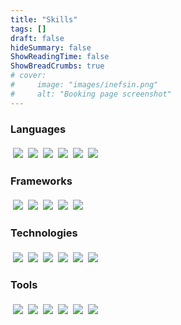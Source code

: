 ```yaml
---
title: "Skills"
tags: []
draft: false
hideSummary: false
ShowReadingTime: false
ShowBreadCrumbs: true
# cover:
#     image: "images/inefsin.png"
#     alt: "Booking page screenshot"
---
```


### Languages

<div style="display: flex; flex-direction: row; flex-wrap: wrap">
    <img id="go" style="margin: 0.25rem" src="https://img.shields.io/badge/Go-00ADD8?style=for-the-badge&logo=go&logoColor=white" />
    <img id="typescript" style="margin: 0.25rem" src="https://img.shields.io/badge/TypeScript-007ACC?style=for-the-badge&logo=typescript&logoColor=white" /> 
    <img id="javascript" style="margin: 0.25rem" src="https://img.shields.io/badge/JavaScript-F7DF1E?style=for-the-badge&logo=javascript&logoColor=black" /> 
    <img id="java" style="margin: 0.25rem" src="https://img.shields.io/badge/Java-ED8B00?style=for-the-badge&logo=java&logoColor=white" /> 
    <img id="python" style="margin: 0.25rem" src="https://img.shields.io/badge/Python-3776AB?style=for-the-badge&logo=python&logoColor=white" /> 
    <img id="c" style="margin: 0.25rem" src="https://img.shields.io/badge/C-00599C?style=for-the-badge&logo=c&logoColor=white" /> 
</div>

### Frameworks
<div style="display: flex; flex-direction: row; flex-wrap: wrap">
    <img id="angular" style="margin: 0.25rem" src="https://img.shields.io/badge/AngularJS-E23237?style=for-the-badge&logo=angularjs&logoColor=white" />
    <img id="serverless" style="margin: 0.25rem" src="https://img.shields.io/badge/Serverless-FD5750?style=for-the-badge&logo=Serverless&logoColor=white" />
    <img id="node" style="margin: 0.25rem" src="https://img.shields.io/badge/Node.js-339933?style=for-the-badge&logo=nodedotjs&logoColor=white" /> 
    <img id="nativescript" style="margin: 0.25rem" src="https://img.shields.io/badge/Nativescript-3655FF?style=for-the-badge&logo=Nativescript&logoColor=white" />
    <img id="flutter" style="margin: 0.25rem" src="https://img.shields.io/badge/Flutter-02569B?style=for-the-badge&logo=flutter&logoColor=white" />
</div>

### Technologies
<div style="display: flex; flex-direction: row; flex-wrap: wrap">
    <img id="aws" style="margin: 0.25rem" src="https://img.shields.io/badge/Amazon_AWS-232F3E?style=for-the-badge&logo=amazonaws&logoColor=white" />
    <img id="google" style="margin: 0.25rem" src="https://img.shields.io/badge/Google_Cloud-4285F4?style=for-the-badge&logo=google-cloud&logoColor=white" />
    <img id="git" style="margin: 0.25rem" src="https://img.shields.io/badge/Git-F05032?style=for-the-badge&logo=git&logoColor=white" />
    <img id="mongodb" style="margin: 0.25rem" src="https://img.shields.io/badge/MongoDB-4EA94B?style=for-the-badge&logo=mongodb&logoColor=white" />
    <img id="firebase" style="margin: 0.25rem" src="https://img.shields.io/badge/firebase-ffca28?style=for-the-badge&logo=firebase&logoColor=black" />
    <img id="mysql" style="margin: 0.25rem" src="https://img.shields.io/badge/MySQL-00000F?style=for-the-badge&logo=mysql&logoColor=white" />
</div>

### Tools
<div style="display: flex; flex-direction: row; flex-wrap: wrap">
    <img id="vscode" style="margin: 0.25rem" src="https://img.shields.io/badge/Visual_Studio_Code-0078D4?style=for-the-badge&logo=visual%20studio%20code&logoColor=white" />
    <img id="travis" style="margin: 0.25rem" src="https://img.shields.io/badge/travis_CI-3EAAAF?style=for-the-badge&logo=travisci&logoColor=white" />
    <img id="linux" style="margin: 0.25rem" src="https://img.shields.io/badge/Linux-FCC624?style=for-the-badge&logo=linux&logoColor=black" />
    <img id="postman" style="margin: 0.25rem" src="https://img.shields.io/badge/Postman-FF6C37?style=for-the-badge&logo=Postman&logoColor=white" />
    <img id="latex" style="margin: 0.25rem" src="https://img.shields.io/badge/LaTeX-47A141?style=for-the-badge&logo=LaTeX&logoColor=white" />
    <img id="ngix" style="margin: 0.25rem" src="https://img.shields.io/badge/Nginx-009639?style=for-the-badge&logo=nginx&logoColor=white" />
    <!-- Bitbucket & github -->
</div>